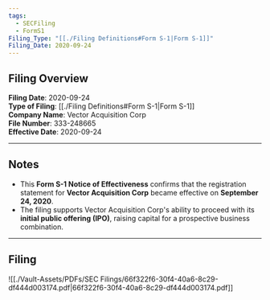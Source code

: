 ```yaml
---
tags:
  - SECFiling
  - FormS1
Filing_Type: "[[./Filing Definitions#Form S-1|Form S-1]]"
Filing_Date: 2020-09-24
---
```


## Filing Overview

**Filing Date**: 2020-09-24  
**Type of Filing**: [[./Filing Definitions#Form S-1|Form S-1]]  
**Company Name**: Vector Acquisition Corp  
**File Number**: 333-248665  
**Effective Date**: 2020-09-24  

---

## Notes

- This **Form S-1 Notice of Effectiveness** confirms that the registration statement for **Vector Acquisition Corp** became effective on **September 24, 2020**.
- The filing supports Vector Acquisition Corp's ability to proceed with its **initial public offering (IPO)**, raising capital for a prospective business combination.

---

## Filing

![[./Vault-Assets/PDFs/SEC Filings/66f322f6-30f4-40a6-8c29-df444d003174.pdf|66f322f6-30f4-40a6-8c29-df444d003174.pdf]]
